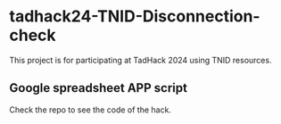 # tadhack24-TNID-Disconnection-check

This project is for participating at TadHack 2024 using TNID resources.

## Google spreadsheet APP script 

Check the repo to see the code of the hack.
